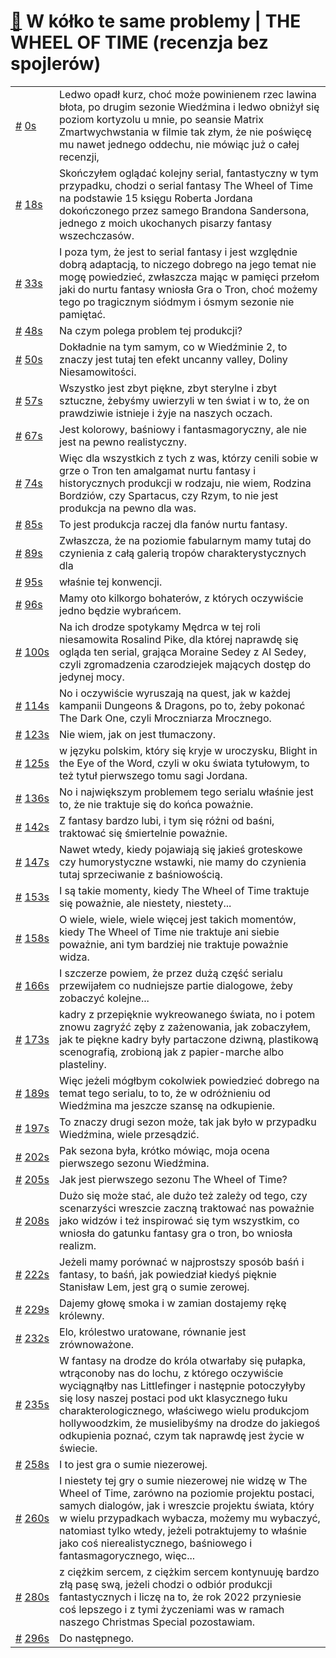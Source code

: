 # [🔗](https://www.youtube.com/watch?v=mLW6-jjIsAE) W kółko te same problemy | THE WHEEL OF TIME (recenzja bez spojlerów)

<table>
    <tr id="t0">
        <td><a href="#t0">#</a>&nbsp;<a href="https://www.youtube.com/watch?v=mLW6-jjIsAE&t=0">0s</a></td>
        <td>Ledwo opadł kurz, choć może powinienem rzec lawina błota, po drugim sezonie Wiedźmina i ledwo obniżył się poziom kortyzolu u mnie, po seansie Matrix Zmartwychwstania w filmie tak złym, że nie poświęcę mu nawet jednego oddechu, nie mówiąc już o całej recenzji,</td>
    </tr>
    <tr id="t18">
        <td><a href="#t18">#</a>&nbsp;<a href="https://www.youtube.com/watch?v=mLW6-jjIsAE&t=18">18s</a></td>
        <td>Skończyłem oglądać kolejny serial, fantastyczny w tym przypadku, chodzi o serial fantasy The Wheel of Time na podstawie 15 księgu Roberta Jordana dokończonego przez samego Brandona Sandersona, jednego z moich ukochanych pisarzy fantasy wszechczasów.</td>
    </tr>
    <tr id="t33">
        <td><a href="#t33">#</a>&nbsp;<a href="https://www.youtube.com/watch?v=mLW6-jjIsAE&t=33">33s</a></td>
        <td>I poza tym, że jest to serial fantasy i jest względnie dobrą adaptacją, to niczego dobrego na jego temat nie mogę powiedzieć, zwłaszcza mając w pamięci przełom jaki do nurtu fantasy wniosła Gra o Tron, choć możemy tego po tragicznym siódmym i ósmym sezonie nie pamiętać.</td>
    </tr>
    <tr id="t48">
        <td><a href="#t48">#</a>&nbsp;<a href="https://www.youtube.com/watch?v=mLW6-jjIsAE&t=48">48s</a></td>
        <td>Na czym polega problem tej produkcji?</td>
    </tr>
    <tr id="t50">
        <td><a href="#t50">#</a>&nbsp;<a href="https://www.youtube.com/watch?v=mLW6-jjIsAE&t=50">50s</a></td>
        <td>Dokładnie na tym samym, co w Wiedźminie 2, to znaczy jest tutaj ten efekt uncanny valley, Doliny Niesamowitości.</td>
    </tr>
    <tr id="t57">
        <td><a href="#t57">#</a>&nbsp;<a href="https://www.youtube.com/watch?v=mLW6-jjIsAE&t=57">57s</a></td>
        <td>Wszystko jest zbyt piękne, zbyt sterylne i zbyt sztuczne, żebyśmy uwierzyli w ten świat i w to, że on prawdziwie istnieje i żyje na naszych oczach.</td>
    </tr>
    <tr id="t67">
        <td><a href="#t67">#</a>&nbsp;<a href="https://www.youtube.com/watch?v=mLW6-jjIsAE&t=67">67s</a></td>
        <td>Jest kolorowy, baśniowy i fantasmagoryczny, ale nie jest na pewno realistyczny.</td>
    </tr>
    <tr id="t74">
        <td><a href="#t74">#</a>&nbsp;<a href="https://www.youtube.com/watch?v=mLW6-jjIsAE&t=74">74s</a></td>
        <td>Więc dla wszystkich z tych z was, którzy cenili sobie w grze o Tron ten amalgamat nurtu fantasy i historycznych produkcji w rodzaju, nie wiem, Rodzina Bordziów, czy Spartacus, czy Rzym, to nie jest produkcja na pewno dla was.</td>
    </tr>
    <tr id="t85">
        <td><a href="#t85">#</a>&nbsp;<a href="https://www.youtube.com/watch?v=mLW6-jjIsAE&t=85">85s</a></td>
        <td>To jest produkcja raczej dla fanów nurtu fantasy.</td>
    </tr>
    <tr id="t89">
        <td><a href="#t89">#</a>&nbsp;<a href="https://www.youtube.com/watch?v=mLW6-jjIsAE&t=89">89s</a></td>
        <td>Zwłaszcza, że na poziomie fabularnym mamy tutaj do czynienia z całą galerią tropów charakterystycznych dla</td>
    </tr>
    <tr id="t95">
        <td><a href="#t95">#</a>&nbsp;<a href="https://www.youtube.com/watch?v=mLW6-jjIsAE&t=95">95s</a></td>
        <td>właśnie tej konwencji.</td>
    </tr>
    <tr id="t96">
        <td><a href="#t96">#</a>&nbsp;<a href="https://www.youtube.com/watch?v=mLW6-jjIsAE&t=96">96s</a></td>
        <td>Mamy oto kilkorgo bohaterów, z których oczywiście jedno będzie wybrańcem.</td>
    </tr>
    <tr id="t100">
        <td><a href="#t100">#</a>&nbsp;<a href="https://www.youtube.com/watch?v=mLW6-jjIsAE&t=100">100s</a></td>
        <td>Na ich drodze spotykamy Mędrca w tej roli niesamowita Rosalind Pike, dla której naprawdę się ogląda ten serial, grająca Moraine Sedey z AI Sedey, czyli zgromadzenia czarodziejek mających dostęp do jedynej mocy.</td>
    </tr>
    <tr id="t114">
        <td><a href="#t114">#</a>&nbsp;<a href="https://www.youtube.com/watch?v=mLW6-jjIsAE&t=114">114s</a></td>
        <td>No i oczywiście wyruszają na quest, jak w każdej kampanii Dungeons & Dragons, po to, żeby pokonać The Dark One, czyli Mroczniarza Mrocznego.</td>
    </tr>
    <tr id="t123">
        <td><a href="#t123">#</a>&nbsp;<a href="https://www.youtube.com/watch?v=mLW6-jjIsAE&t=123">123s</a></td>
        <td>Nie wiem, jak on jest tłumaczony.</td>
    </tr>
    <tr id="t125">
        <td><a href="#t125">#</a>&nbsp;<a href="https://www.youtube.com/watch?v=mLW6-jjIsAE&t=125">125s</a></td>
        <td>w języku polskim, który się kryje w uroczysku, Blight in the Eye of the Word, czyli w oku świata tytułowym, to też tytuł pierwszego tomu sagi Jordana.</td>
    </tr>
    <tr id="t136">
        <td><a href="#t136">#</a>&nbsp;<a href="https://www.youtube.com/watch?v=mLW6-jjIsAE&t=136">136s</a></td>
        <td>No i największym problemem tego serialu właśnie jest to, że nie traktuje się do końca poważnie.</td>
    </tr>
    <tr id="t142">
        <td><a href="#t142">#</a>&nbsp;<a href="https://www.youtube.com/watch?v=mLW6-jjIsAE&t=142">142s</a></td>
        <td>Z fantasy bardzo lubi, i tym się różni od baśni, traktować się śmiertelnie poważnie.</td>
    </tr>
    <tr id="t147">
        <td><a href="#t147">#</a>&nbsp;<a href="https://www.youtube.com/watch?v=mLW6-jjIsAE&t=147">147s</a></td>
        <td>Nawet wtedy, kiedy pojawiają się jakieś groteskowe czy humorystyczne wstawki, nie mamy do czynienia tutaj sprzeciwanie z baśniowością.</td>
    </tr>
    <tr id="t153">
        <td><a href="#t153">#</a>&nbsp;<a href="https://www.youtube.com/watch?v=mLW6-jjIsAE&t=153">153s</a></td>
        <td>I są takie momenty, kiedy The Wheel of Time traktuje się poważnie, ale niestety, niestety...</td>
    </tr>
    <tr id="t158">
        <td><a href="#t158">#</a>&nbsp;<a href="https://www.youtube.com/watch?v=mLW6-jjIsAE&t=158">158s</a></td>
        <td>O wiele, wiele, wiele więcej jest takich momentów, kiedy The Wheel of Time nie traktuje ani siebie poważnie, ani tym bardziej nie traktuje poważnie widza.</td>
    </tr>
    <tr id="t166">
        <td><a href="#t166">#</a>&nbsp;<a href="https://www.youtube.com/watch?v=mLW6-jjIsAE&t=166">166s</a></td>
        <td>I szczerze powiem, że przez dużą część serialu przewijałem co nudniejsze partie dialogowe, żeby zobaczyć kolejne...</td>
    </tr>
    <tr id="t173">
        <td><a href="#t173">#</a>&nbsp;<a href="https://www.youtube.com/watch?v=mLW6-jjIsAE&t=173">173s</a></td>
        <td>kadry z przepięknie wykreowanego świata, no i potem znowu zagryźć zęby z zażenowania, jak zobaczyłem, jak te piękne kadry były partaczone dziwną, plastikową scenografią, zrobioną jak z papier-marche albo plasteliny.</td>
    </tr>
    <tr id="t189">
        <td><a href="#t189">#</a>&nbsp;<a href="https://www.youtube.com/watch?v=mLW6-jjIsAE&t=189">189s</a></td>
        <td>Więc jeżeli mógłbym cokolwiek powiedzieć dobrego na temat tego serialu, to to, że w odróżnieniu od Wiedźmina ma jeszcze szansę na odkupienie.</td>
    </tr>
    <tr id="t197">
        <td><a href="#t197">#</a>&nbsp;<a href="https://www.youtube.com/watch?v=mLW6-jjIsAE&t=197">197s</a></td>
        <td>To znaczy drugi sezon może, tak jak było w przypadku Wiedźmina, wiele przesądzić.</td>
    </tr>
    <tr id="t202">
        <td><a href="#t202">#</a>&nbsp;<a href="https://www.youtube.com/watch?v=mLW6-jjIsAE&t=202">202s</a></td>
        <td>Pak sezona była, krótko mówiąc, moja ocena pierwszego sezonu Wiedźmina.</td>
    </tr>
    <tr id="t205">
        <td><a href="#t205">#</a>&nbsp;<a href="https://www.youtube.com/watch?v=mLW6-jjIsAE&t=205">205s</a></td>
        <td>Jak jest pierwszego sezonu The Wheel of Time?</td>
    </tr>
    <tr id="t208">
        <td><a href="#t208">#</a>&nbsp;<a href="https://www.youtube.com/watch?v=mLW6-jjIsAE&t=208">208s</a></td>
        <td>Dużo się może stać, ale dużo też zależy od tego, czy scenarzyści wreszcie zaczną traktować nas poważnie jako widzów i też inspirować się tym wszystkim, co wniosła do gatunku fantasy gra o tron, bo wniosła realizm.</td>
    </tr>
    <tr id="t222">
        <td><a href="#t222">#</a>&nbsp;<a href="https://www.youtube.com/watch?v=mLW6-jjIsAE&t=222">222s</a></td>
        <td>Jeżeli mamy porównać w najprostszy sposób baśń i fantasy, to baśń, jak powiedział kiedyś pięknie Stanisław Lem, jest grą o sumie zerowej.</td>
    </tr>
    <tr id="t229">
        <td><a href="#t229">#</a>&nbsp;<a href="https://www.youtube.com/watch?v=mLW6-jjIsAE&t=229">229s</a></td>
        <td>Dajemy głowę smoka i w zamian dostajemy rękę królewny.</td>
    </tr>
    <tr id="t232">
        <td><a href="#t232">#</a>&nbsp;<a href="https://www.youtube.com/watch?v=mLW6-jjIsAE&t=232">232s</a></td>
        <td>Elo, królestwo uratowane, równanie jest zrównoważone.</td>
    </tr>
    <tr id="t235">
        <td><a href="#t235">#</a>&nbsp;<a href="https://www.youtube.com/watch?v=mLW6-jjIsAE&t=235">235s</a></td>
        <td>W fantasy na drodze do króla otwarłaby się pułapka, wtrąconoby nas do lochu, z którego oczywiście wyciągnąłby nas Littlefinger i następnie potoczyłyby się losy naszej postaci pod ukt klasycznego łuku charakterologicznego, właściwego wielu produkcjom hollywoodzkim, że musielibyśmy na drodze do jakiegoś odkupienia poznać, czym tak naprawdę jest życie w świecie.</td>
    </tr>
    <tr id="t258">
        <td><a href="#t258">#</a>&nbsp;<a href="https://www.youtube.com/watch?v=mLW6-jjIsAE&t=258">258s</a></td>
        <td>I to jest gra o sumie niezerowej.</td>
    </tr>
    <tr id="t260">
        <td><a href="#t260">#</a>&nbsp;<a href="https://www.youtube.com/watch?v=mLW6-jjIsAE&t=260">260s</a></td>
        <td>I niestety tej gry o sumie niezerowej nie widzę w The Wheel of Time, zarówno na poziomie projektu postaci, samych dialogów, jak i wreszcie projektu świata, który w wielu przypadkach wybacza, możemy mu wybaczyć, natomiast tylko wtedy, jeżeli potraktujemy to właśnie jako coś nierealistycznego, baśniowego i fantasmagorycznego, więc...</td>
    </tr>
    <tr id="t280">
        <td><a href="#t280">#</a>&nbsp;<a href="https://www.youtube.com/watch?v=mLW6-jjIsAE&t=280">280s</a></td>
        <td>z ciężkim sercem, z ciężkim sercem kontynuuję bardzo złą pasę swą, jeżeli chodzi o odbiór produkcji fantastycznych i liczę na to, że rok 2022 przyniesie coś lepszego i z tymi życzeniami was w ramach naszego Christmas Special pozostawiam.</td>
    </tr>
    <tr id="t296">
        <td><a href="#t296">#</a>&nbsp;<a href="https://www.youtube.com/watch?v=mLW6-jjIsAE&t=296">296s</a></td>
        <td>Do następnego.</td>
    </tr>
</table>